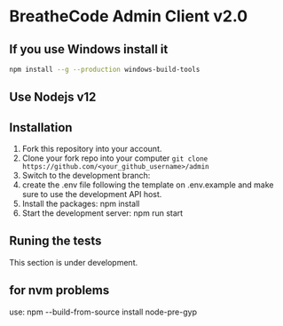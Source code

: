 # BreatheCode Admin Client v2.0

## If you use Windows install it

```bash
npm install --g --production windows-build-tools
```

## Use Nodejs v12

## Installation

1. Fork this repository into your account.
2. Clone your fork repo into your computer `git clone https://github.com/<your_github_username>/admin`
3. Switch to the development branch:
4. create the .env file following the template on .env.example and make sure to use the development API host.
5. Install the packages: npm install
6. Start the development server: npm run start

## Runing the tests

This section is under development.


## for nvm problems 
use:
npm --build-from-source install node-pre-gyp
